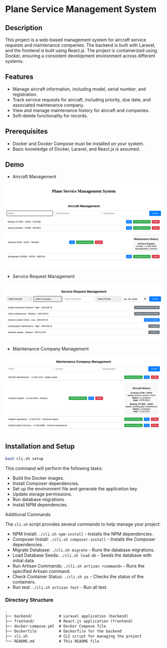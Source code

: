 # Plane Service Management System

## Description

This project is a web-based management system for aircraft service requests and maintenance companies. The backend is built with Laravel, and the frontend is built using React.js. The project is containerized using Docker, ensuring a consistent development environment across different systems.

## Features

- Manage aircraft information, including model, serial number, and registration.
- Track service requests for aircraft, including priority, due date, and associated maintenance company.
- View and manage maintenance history for aircraft and companies.
- Soft-delete functionality for records.

## Prerequisites

- Docker and Docker Compose must be installed on your system.
- Basic knowledge of Docker, Laravel, and React.js is assumed.

## Demo
- Aircraft Management

![aircraft](./screenshots/aircraft.png)
- Service Request Management

![service](./screenshots/service.png)

- Maintenance Company Management

![maintenance](./screenshots/maintenance.png)

## Installation and Setup

```bash
bash cli.sh setup 
```

This command will perform the following tasks:

* Build the Docker images.
* Install Composer dependencies.
* Set up the environment file and generate the application key.
* Update storage permissions.
* Run database migrations.
* Install NPM dependencies.

Additional Commands

The `cli.sh` script provides several commands to help manage your project:

* NPM Install: `./cli.sh npm-install` - Installs the NPM dependencies.
* Composer Install: `./cli.sh composer-install` - Installs the Composer dependencies.
* Migrate Database: `./cli.sh migrate` - Runs the database migrations.
* Load Database Seeds: `./cli.sh load-db` - Seeds the database with initial data.
* Run Artisan Commands: `./cli.sh artisan <command>` - Runs the specified Artisan command.
* Check Container Status: `./cli.sh ps` - Checks the status of the containers.
* Run test: `./cli.sh artisan test` - Run all test.

### Directory Structure

```plaintext
.
├── backend/            # Laravel application (backend)
├── frontend/           # React.js application (frontend)
├── docker-compose.yml  # Docker Compose file
├── Dockerfile          # Dockerfile for the backend
├── cli.sh              # CLI script for managing the project
└── README.md           # This README file
```

